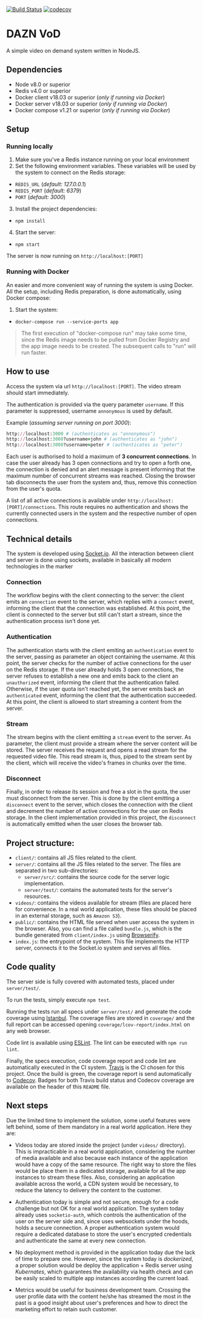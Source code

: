 [![Build Status](https://travis-ci.org/mauricioklein/dazn-vod.svg?branch=master)](https://travis-ci.org/mauricioklein/dazn-vod)
[![codecov](https://codecov.io/gh/mauricioklein/dazn-vod/branch/master/graph/badge.svg)](https://codecov.io/gh/mauricioklein/dazn-vod)

# DAZN VoD

A simple video on demand system written in NodeJS.

## Dependencies

- Node v8.0 or superior
- Redis v4.0 or superior
- Docker client v18.03 or superior (_only if running via Docker_)
- Docker server v18.03 or superior (_only if running via Docker_)
- Docker compose v1.21 or superior (_only if running via Docker_)

## Setup

### Running locally

1. Make sure you've a Redis instance running on your local environment
2. Set the following environment variables. These variables will be used by the system to connect on the Redis storage:
  - `REDIS_URL` (_default: 127.0.0.1_)
  - `REDIS_PORT` (_default: 6379_)
  - `PORT` (_default: 3000_)
3. Install the project dependencies:
  - `npm install`
4. Start the server:
  - `npm start`

The server is now running on `http://localhost:[PORT]`

### Running with Docker

An easier and more convenient way of running the system is using Docker. All the setup, including Redis preparation, is done automatically, using Docker compose:

1. Start the system:
  - `docker-compose run --service-ports app`

> The first execution of "docker-compose run" may take some time, since the Redis image needs to be pulled from Docker Registry and the app image needs to be created. The subsequent calls to "run" will run faster.

## How to use

Access the system via url `http://localhost:[PORT]`. The video stream should start immediately.

The authentication is provided via the query parameter `username`. If this parameter is suppressed, username `annonymous` is used by default.

Example (_assuming server running on port 3000_):

```ruby
http://localhost:3000 # (authenticates as "annonymous")
http://localhost:3000?username=john # (authenticates as "john")
http://localhost:3000?username=peter # (authenticates as "peter")
```

Each user is authorised to hold a maximum of **3 concurrent connections**. In case the user already has 3 open connections and try to open a forth one, the connection is denied and an alert message is present informing that the maximum number of concurrent streams was reached. Closing the browser tab disconnects the user from the system and, thus, remove this connection from the user's quota.

A list of all active connections is available under `http://localhost:[PORT]/connections`. This route requires no authentication and shows the currently connected users in the system and the respective number of open connections.

## Technical details

The system is developed using [Socket.io](https://socket.io/). All the interaction between client and server is done using sockets, available in basically all modern technologies in the marker

### Connection

The workflow begins with the client connecting to the server: the client emits an `connection` event to the server, which replies with a `connect` event, informing the client that the connection was established. At this point, the client is connected to the server but still can't start a stream, since the authentication process isn't done yet.

### Authentication

The authentication starts with the client emiting an `authentication` event to the server, passing as parameter an object containing the username. At this point, the server checks for the number of active connections for the user on the Redis storage. If the user already holds 3 open connections, the server refuses to establish a new one and emits back to the client an `unauthorized` event, informing the client that the authentication failed. Otherwise, if the user quota isn't reached yet, the server emits back an `authenticated` event, informing the client that the authentication succeeded. At this point, the client is allowed to start streaming a content from the server.

### Stream

The stream begins with the client emitting a `stream` event to the server. As parameter, the client must provide a stream where the server content will be stored. The server receives the request and opens a read stream for the requested video file. This read stream is, thus, piped to the stream sent by the client, which will receive the video's frames in chunks over the time.

### Disconnect

Finally, in order to release its session and free a slot in the quota, the user must disconnect from the server. This is done by the client emitting a `disconnect` event to the server, which closes the connection with the client and decrement the number of active connections for the user on Redis storage. In the client implementation provided in this project, the `disconnect` is automatically emitted when the user closes the browser tab.

## Project structure:

- `client/`: contains all JS files related to the client.
- `server/`: contains all the JS files related to the server. The files are separated in two sub-directories:
  - `server/src/`: contains the source code for the server logic implementation.
  - `server/test/`: contains the automated tests for the server's resources.
- `videos/`: contains the videos available for stream (files are placed here for convenience. In a real world application, these files should be placed in an external storage, such as `Amazon S3`).
- `public/`: contains the HTML file served when user access the system in the browser. Also, you can find a file called `bundle.js`, which is the bundle generated from `client/index.js` using [Browserify](http://browserify.org/).
- `index.js`: the entrypoint of the system. This file implements the HTTP server, connects it to the Socket.io system and serves all files.

## Code quality

The server side is fully covered with automated tests, placed under `server/test/`.

To run the tests, simply execute `npm test`.

Running the tests run all specs under `server/test/` and generate the code coverage using [Istanbul](https://istanbul.js.org/). The coverage files are stored in `coverage/` and the full report can be accessed opening `coverage/lcov-report/index.html` on any web browser.

Code lint is available using [ESLint](https://eslint.org/). The lint can be executed with `npm run lint`.

Finally, the specs execution, code coverage report and code lint are automatically executed in the CI system. [Travis](https://travis-ci.org/mauricioklein/dazn-vod) is the CI chosen for this project. Once the build is green, the coverage report is send automatically to [Codecov](https://codecov.io/gh/mauricioklein/dazn-vod). Badges for both Travis build status and Codecov coverage are available on the header of this `README` file.

## Next steps

Due the limited time to implement the solution, some useful features were left behind, some of them mandatory in a real world application. Here they are:

- Videos today are stored inside the project (under `videos/` directory). This is impracticable in a real world application, considering the number of media available and also because each instance of the application would have a copy of the same resource. The right way to store the files would be place them in a dedicated storage, available for all the app instances to stream these files. Also, considering an application available across the world, a CDN system would be necessary, to reduce the latency to delivery the content to the customer.

- Authentication today is simple and not secure, enough for a code challenge but not OK for a real world application. The system today already uses `socketio-auth`, which controls the authentication of the user on the server side and, since uses websockets under the hoods, holds a secure connection. A proper authentication system would require a dedicated database to store the user's encrypted credentials and authenticate the same at every new connection.

- No deployment method is provided in the application today due the lack of time to prepare one. However, since the system today is _dockerized_, a proper solution would be deploy the application + Redis server using _Kubernates_, which guarantees the availability via health check and can be easily scaled to multiple app instances according the current load.

- Metrics would be useful for business development team. Crossing the user profile data with the content he/she has streamed the most in the past is a good insight about user's preferences and how to direct the marketing effort to retain such customer.
